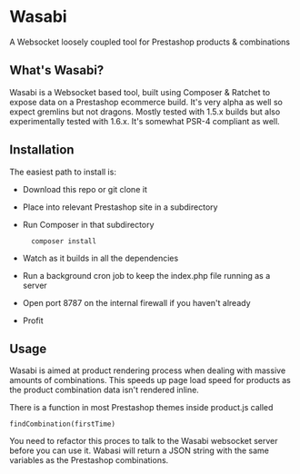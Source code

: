 # Wasabi
A Websocket loosely coupled tool for Prestashop products &amp; combinations

## What's Wasabi?

Wasabi is a Websocket based tool, built using Composer &amp; Ratchet to expose data on a Prestashop ecommerce build. It's very alpha as well so expect gremlins but not dragons. Mostly tested with 1.5.x builds but also experimentally tested with 1.6.x. It's somewhat PSR-4 compliant as well.

## Installation

The easiest path to install is:

- Download this repo or git clone it
- Place into relevant Prestashop site in a subdirectory
- Run Composer in that subdirectory

		composer install

- Watch as it builds in all the dependencies
- Run a background cron job to keep the index.php file running as a server
- Open port 8787 on the internal firewall if you haven't already
- Profit 


## Usage

Wasabi is aimed at product rendering process when dealing with massive amounts of combinations. This speeds up page load speed for products as the product combination data isn't rendered inline. 

There is a function in most Prestashop themes inside product.js called

	findCombination(firstTime)

You need to refactor this proces to talk to the Wasabi websocket server before you can use it. Wabasi will return a JSON string with the same variables as the Prestashop combinations.